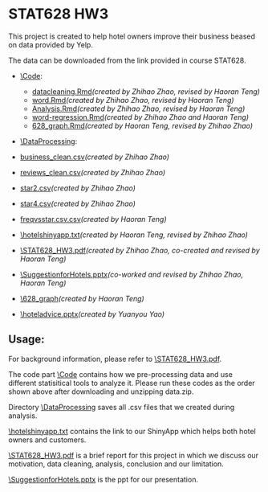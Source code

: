 # STAT628 HW3

This project is created to help hotel owners improve their business beased on data provided by Yelp.

The data can be downloaded from the link provided in course STAT628.

  
- [\Code](https://github.com/Zhihaozzh/STAT628HW3/tree/main/code):
  - [datacleaning.Rmd](https://github.com/Zhihaozzh/STAT628HW3/blob/main/code/datacleaning.Rmd)*(created by Zhihao Zhao, revised by Haoran Teng)*
  - [word.Rmd](https://github.com/Zhihaozzh/STAT628HW3/blob/main/code/Analysis.Rmd)*(created by Zhihao Zhao, revised by Haoran Teng)*
  - [Analysis.Rmd](https://github.com/Zhihaozzh/STAT628HW3/blob/main/code/Analysis.Rmd)*(created by Zhihao Zhao, revised by Haoran Teng)*
  - [word-regression.Rmd](https://github.com/Zhihaozzh/STAT628HW3/blob/main/code/word-regression.Rmd)*(created by Zhihao Zhao and Haoran Teng)*
  - [628_graph.Rmd](https://github.com/Zhihaozzh/STAT628HW3/blob/main/code/628_graph.Rmd)*(created by Haoran Teng, revised by Zhihao Zhao)*
 
- [\DataProcessing](https://github.com/Zhihaozzh/STAT628HW3/tree/main/dataprocessing):
 - [business_clean.csv](https://github.com/Zhihaozzh/STAT628HW3/blob/main/dataprocessing/datacleaning.Rmd)*(created by Zhihao Zhao)*
 - [reviews_clean.csv](https://github.com/Zhihaozzh/STAT628HW3/blob/main/dataprocessing/reviews_clean.csv)*(created by Zhihao Zhao)*
 - [star2.csv](https://github.com/Zhihaozzh/STAT628HW3/blob/main/dataprocessing/star2.csv)*(created by Zhihao Zhao)*
 - [star4.csv](https://github.com/Zhihaozzh/STAT628HW3/blob/main/dataprocessing/star4.csv)*(created by Zhihao Zhao)*
 - [freqvsstar.csv.csv](https://github.com/Zhihaozzh/STAT628HW3/blob/main/dataprocessing/freqvsstar.csv)*(created by Haoran Teng)*
 
- [\hotelshinyapp.txt](https://github.com/Zhihaozzh/STAT628HW3/blob/main/hotelshinyapp.txt)*(created by Haoran Teng, revised by Zhihao Zhao)*
 
- [\STAT628_HW3.pdf](https://github.com/Zhihaozzh/STAT628HW3/blob/main/STAT628_HW3.pdf)*(created by Zhihao Zhao, co-created and revised by Haoran Teng)*

- [\SuggestionforHotels.pptx](https://github.com/Zhihaozzh/STAT628HW3/blob/main/SuggestionforHotels.pptx)*(co-worked and revised by Zhihao Zhao, Haoran Teng)*

- [\628_graph](https://github.com/Zhihaozzh/STAT628HW3/blob/main/628_graph.html)*(created by Haoran Teng)*

- [\hoteladvice.pptx](https://github.com/Zhihaozzh/STAT628HW3/blob/main/hoteladvice.pptx)*(created by Yuanyou Yao)*


## Usage:

For background information, please refer to [\STAT628_HW3.pdf](https://github.com/Zhihaozzh/STAT628HW3/blob/main/STAT628_HW3.pdf).

The code part [\Code](https://github.com/Zhihaozzh/STAT628HW3/tree/main/code) contains how we pre-processing data and use different statisitical tools to analyze it. Please run these codes as the order shown above after downloading and unzipping data.zip.

Directory [\DataProcessing](https://github.com/Zhihaozzh/STAT628HW3/tree/main/dataprocessing) saves all .csv files that we created during analysis.

[\hotelshinyapp.txt](https://github.com/Zhihaozzh/STAT628HW3/blob/main/hotelshinyapp.txt) contains the link to our ShinyApp which helps both hotel owners and customers.

[\STAT628_HW3.pdf](https://github.com/Zhihaozzh/STAT628HW3/blob/main/STAT628_HW3.pdf) is a brief report for this project in which we discuss our motivation, data cleaning, analysis, conclusion and our limitation.

[\SuggestionforHotels.pptx](https://github.com/Zhihaozzh/STAT628HW3/blob/main/SuggestionforHotels.pptx) is the ppt for our presentation.
